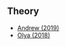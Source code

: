 ## Theory
- [Andrew (2019)](https://github.com/NandreyN/OpRes_Outline)
- [Olya (2018)](https://vk.com/doc168838793_514828396?hash=f3e32adda8c6207265&dl=4d5d7c4cbb72c1b015)
